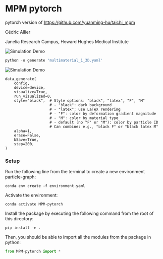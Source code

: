 # MPM pytorch

pytorch version of https://github.com/yuanming-hu/taichi_mpm

Cédric Allier

Janelia Research Campus, Howard Hughes Medical Institute

![Simulation Demo](assets/cubes.gif)

```python
python -o generate 'multimaterial_1_3D.yaml'
```

![Simulation Demo](assets/cubes_F.gif)

```
data_generate(
    config,
    device=device,
    visualize=True,
    run_vizualized=0,
    style="black",  # Style options: "black", "latex", "F", "M"
                    # - "black": dark background
                    # - "latex": use LaTeX rendering
                    # - "F": color by deformation gradient magnitude
                    # - "M": color by material type
                    # - default (no "F" or "M"): color by particle ID
                    # Can combine: e.g., "black F" or "black latex M"
    alpha=1,
    erase=False,
    bSave=True,
    step=200,
)
```


### Setup
Run the following line from the terminal to create a new environment particle-graph:
```
conda env create -f environment.yaml
```

Activate the environment:
```
conda activate MPM-pytorch
```

Install the package by executing the following command from the root of this directory:
```
pip install -e .
```

Then, you should be able to import all the modules from the package in python:

```python
from MPM-pytorch import *
```
